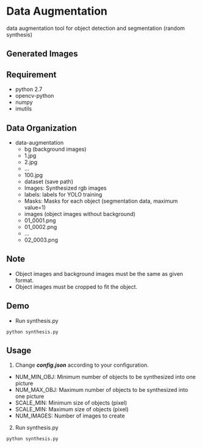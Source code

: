 # Data Augmentation
data augmentation tool for object detection and segmentation (random synthesis)

## Generated Images

## Requirement
* python 2.7
* opencv-python
* numpy
* imutils

## Data Organization
* data-augmentation
  * bg (background images)
   * 1.jpg
   * 2.jpg
   * ...
   * 100.jpg
  * dataset (save path)
   * Images: Synthesized rgb images
   * labels: labels for YOLO training
   * Masks: Masks for each object (segmentation data, maximum value=1)
  * images (object images without background)
   * 01_0001.png
   * 01_0002.png
   * ...
   * 02_0003.png

## Note
* Object images and background images must be the same as given format.
* Object images must be cropped to fit the object.

## Demo
* Run synthesis.py

```
python synthesis.py
```

## Usage
1. Change ***config.json*** according to your configuration.
 * NUM_MIN_OBJ: Minimum number of objects to be synthesized into one picture
 * NUM_MAX_OBJ: Maximum number of objects to be synthesized into one picture
 * SCALE_MIN: Minimum size of objects (pixel)
 * SCALE_MIN: Maximum size of objects (pixel)
 * NUM_IMAGES: Number of images to create
2. Run synthesis.py

```
python synthesis.py
```
